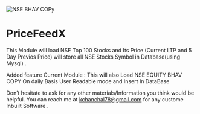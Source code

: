 ![NSE BHAV COPy](https://user-images.githubusercontent.com/40321363/179344540-6cf51d3a-cc06-4eec-9bbc-2830aa330775.png)
# PriceFeedX
This Module will  load NSE Top 100 Stocks  and Its Price (Current LTP and 5 Day Previos Price) will store all  NSE Stocks Symbol  in Database(using Mysql)  . 

Added feature
Current Module : This will also Load NSE EQUITY BHAV COPY  On daily Basis  User Readable mode and Insert In DataBase

Don’t hesitate to ask for any other materials/Information you think would be helpful.
You can reach me at kchanchal78@gmail.com  for any custome Inbuilt Software .
